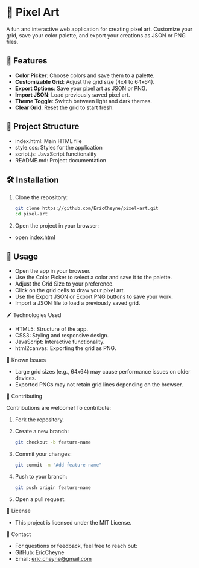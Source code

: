 # 🎨 Pixel Art

A fun and interactive web application for creating pixel art. Customize your grid, save your color palette, and export your creations as JSON or PNG files.

## 🚀 Features

- **Color Picker**: Choose colors and save them to a palette.
- **Customizable Grid**: Adjust the grid size (4x4 to 64x64).
- **Export Options**: Save your pixel art as JSON or PNG.
- **Import JSON**: Load previously saved pixel art.
- **Theme Toggle**: Switch between light and dark themes.
- **Clear Grid**: Reset the grid to start fresh.

## 📂 Project Structure

- index.html: Main HTML file
- style.css: Styles for the application
- script.js: JavaScript functionality
- README.md: Project documentation

## 🛠️ Installation

1. Clone the repository:

   ```bash
   git clone https://github.com/EricCheyne/pixel-art.git
   cd pixel-art

   ```

2. Open the project in your browser:

- open index.html

## 📖 Usage

- Open the app in your browser.
- Use the Color Picker to select a color and save it to the palette.
- Adjust the Grid Size to your preference.
- Click on the grid cells to draw your pixel art.
- Use the Export JSON or Export PNG buttons to save your work.
- Import a JSON file to load a previously saved grid.

🖌️ Technologies Used

- HTML5: Structure of the app.
- CSS3: Styling and responsive design.
- JavaScript: Interactive functionality.
- html2canvas: Exporting the grid as PNG.

🐛 Known Issues

- Large grid sizes (e.g., 64x64) may cause performance issues on older devices.
- Exported PNGs may not retain grid lines depending on the browser.

🤝 Contributing

Contributions are welcome! To contribute:

1. Fork the repository.

2. Create a new branch:

   ```bash
   git checkout -b feature-name
   ```

3. Commit your changes:

   ```bash
   git commit -m "Add feature-name"
   ```

4. Push to your branch:

   ```bash
   git push origin feature-name
   ```

5. Open a pull request.

📄 License

- This project is licensed under the MIT License.

📧 Contact

- For questions or feedback, feel free to reach out:
- GitHub: EricCheyne
- Email: eric.cheyne@gmail.com
